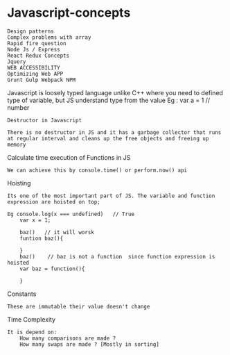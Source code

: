 # Javascript-concepts

	Design patterns
	Complex problems with array
	Rapid fire question
	Node Js / Express
	React Redux Concepts
	Jquery
	WEB ACCESSIBILITY
	Optimizing Web APP
	Grunt Gulp Webpack NPM

Javascript is loosely typed language unlike C++ where you need to defined type of variable, but JS understand type
from the value 
Eg : var a = 1    // number 

	Destructor in Javascript

	There is no destructor in JS and it has a garbage collector that runs at regular interval and cleans up the free objects and freeing up memory


Calculate time execution of Functions in JS

	We can achieve this by console.time() or perform.now() api

Hoisting 

	Its one of the most important part of JS. The variable and function expression are hoisted on top;

	Eg console.log(x === undefined)   // True
		var x = 1;

		baz()   // it will worsk
		funtion baz(){

		}
 		baz()    // baz is not a function  since function expression is hoisted 
 		var baz = function(){

 		}

Constants
	
	These are immutable their value doesn't change

Time Complexity

	It is depend on: 
		How many comparisons are made ?
		How many swaps are made ? [Mostly in sorting]

